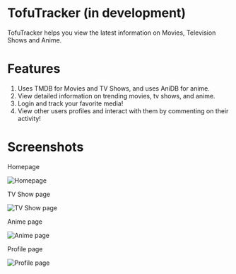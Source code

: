 # TofuTracker (in development)
TofuTracker helps you view the latest information on Movies, Television Shows and Anime.

# Features
1. Uses TMDB for Movies and TV Shows, and uses AniDB for anime.
2. View detailed information on trending movies, tv shows, and anime.
3. Login and track your favorite media!
4. View other users profiles and interact with them by commenting on their activity!

# Screenshots
Homepage

![Homepage](https://i.imgur.com/xdlgdZH.png)

TV Show page

![TV Show page](https://i.imgur.com/ACyeDyu.png)

Anime page

![Anime page](https://i.imgur.com/3ZQ7GnD.png)

Profile page

![Profile page](https://i.imgur.com/s18LMy2.png)
